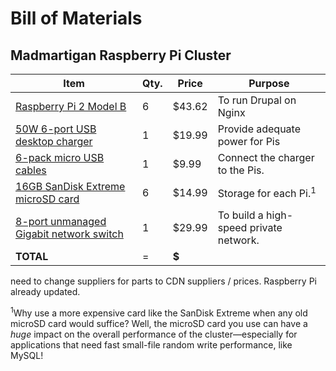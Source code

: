 # Bill of Materials
## Madmartigan Raspberry Pi Cluster

Item | Qty. | Price | Purpose
---- | ---- | ----- | -------
[Raspberry Pi 2 Model B](http://canada.newark.com/raspberry-pi/raspberrypi-2-modb-1gb/sbc-raspberry-pi-2-model-b-1gb/dp/38Y6467) | 6 | $43.62 | To run Drupal on Nginx
[50W 6-port USB desktop charger](http://www.amazon.com/gp/product/B00KHP6UVQ/ref=as_li_tl?ie=UTF8&camp=1789&creative=390957&creativeASIN=B00KHP6UVQ&linkCode=as2&tag=httpwwwmidw06-20&linkId=YEKQEOUTP3WTLSJJ) | 1 | $19.99 | Provide adequate power for Pis
[6-pack micro USB cables](http://www.amazon.com/gp/product/B00N8VHW72/ref=as_li_tl?ie=UTF8&camp=1789&creative=390957&creativeASIN=B00N8VHW72&linkCode=as2&tag=httpwwwmidw06-20&linkId=63VSGWYRPJFO4IZO) | 1 | $9.99 | Connect the charger to the Pis.
[16GB SanDisk Extreme microSD card](http://www.amazon.com/gp/product/B00M55BX3G/ref=as_li_tl?ie=UTF8&camp=1789&creative=390957&creativeASIN=B00M55BX3G&linkCode=as2&tag=httpwwwmidw06-20&linkId=J6BZWUNLYSW2EBST) | 6 | $14.99 | Storage for each Pi.<sup>1</sup>
[8-port unmanaged Gigabit network switch](http://www.amazon.com/gp/product/B001QUA6RA/ref=as_li_tl?ie=UTF8&camp=1789&creative=390957&creativeASIN=B001QUA6RA&linkCode=as2&tag=httpwwwmidw06-20&linkId=24SPP5YZJR6KK7GH) | 1 | $29.99 | To build a high-speed private network.
**TOTAL** | = | **$** |

need to change suppliers for parts to CDN suppliers / prices. Raspberry Pi already updated.

<sup>1</sup>Why use a more expensive card like the SanDisk Extreme when any old microSD card would suffice? Well, the microSD card you use can have a *huge* impact on the overall performance of the cluster—especially for applications that need fast small-file random write performance, like MySQL!
